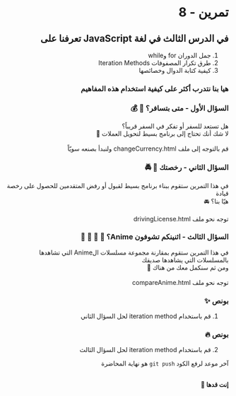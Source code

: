 <div dir="rtl">

# تمرين - 8

## في الدرس الثالث في لغة JavaScript تعرفنا على

1. جمل الدوران for وwhile
2. طرق تكرار المصفوفات Iteration Methods
3. كيفية كتابة الدوال وخصائصها

### هيا بنا نتدرب أكثر على كيفية استخدام هذه المفاهيم

### السؤال الأول - متى بتسافر؟ 🛫 💰

هل تستعد للسفر أو تفكر في السفر قريباً؟
<br>لا شك أنك تحتاج إلى برنامج بسيط لتحويل العملات 💸
<br>
<br>قم بالتوجه إلى ملف changeCurrency.html ولنبدأ بصنعه سويّاً

### السؤال الثاني - رخصتك 🎫 🚔

في هذا التمرين ستقوم ببناء برنامج بسيط لقبول أو رفض المتقدمين للحصول على رخصة قيادة
<br>هيّا بنا؟ 🚘
<br>
<br>توجه نحو ملف drivingLicense.html

### السؤال الثالث - اثنينكم تشوفون Anime؟ 🏯 🎎 🏮 🤔

في هذا التمرين ستقوم بمقارنة مجموعة مسلسلات الAnime التي تشاهدها بالمسلسلات التي يشاهدها صديقك
<br>ومن ثم سنكمل معك من هناك 📩
<br>
<br>توجه نحو ملف compareAnime.html

### بونص ✨

1. قم باستخدام iteration method لحل السؤال الثاني

### بونص 🔥

2. قم باستخدام iteration method لحل السؤال الثالث

آخر موعد لرفع الكود `git push` هو نهاية المحاضرة

<br>
<b>إنت قدها 🏅</b>
